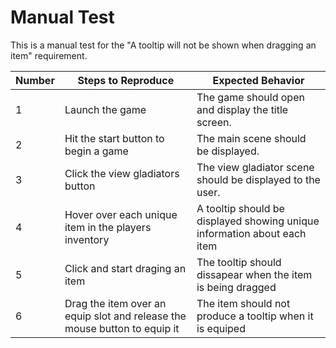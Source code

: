 # Manual Test

This is a manual test for the "A tooltip will not be shown when dragging an item" requirement.

| Number | Steps to Reproduce | Expected Behavior |
|--------|--------------------|-------------------|
|      1 | Launch the game | The game should open and display the title screen. |
|      2 | Hit the start button to begin a game | The main scene should be displayed. |
|      3 | Click the view gladiators button| The view gladiator scene should be displayed to the user. |
|      4 | Hover over each unique item in the players inventory| A tooltip should be displayed showing unique information about each item|
|      5 | Click and start draging an item| The tooltip should dissapear when the item is being dragged|
|      6 | Drag the item over an equip slot and release the mouse button to equip it| The item should not produce a tooltip when it is equiped|
